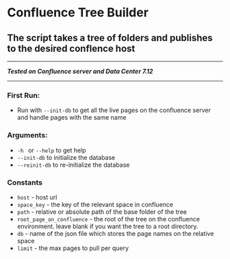 # Confluence Tree Builder
## The script takes a tree of folders and publishes to the desired conflence host
***
***Tested on Confluence server and Data Center 7.12***
***
### First Run:
- Run with `--init-db` to get all the live pages on the confluence server and handle pages with the same name

### Arguments:
- `-h ` or `--help` to get help
- `--init-db` to initialize the database
- `--reinit-db` to re-initialize the database

### Constants
- `host` - host url
- `space_key` - the key of the relevant space in confluence
- `path` - relative or absolute path of the base folder of the tree
- `root_page_on_confluence` - the root of the tree on the confluence environment. leave blank if you want the tree to a root directory.
- `db` - name of the json file which stores the page names on the relative space
- `limit` - the max pages to pull per query